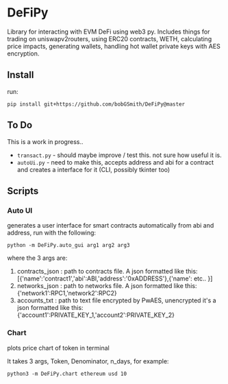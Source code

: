 # DeFiPy

Library for interacting with EVM DeFi using web3 py. Includes things for trading on uniswapv2routers, using ERC20 contracts, WETH, calculating price impacts, generating wallets, handling hot wallet private keys with AES encryption. 

## Install 

run: 
```
pip install git+https://github.com/bobGSmith/DeFiPy@master
```

## To Do 
This is a work in progress.. 

* `transact.py` - should maybe improve / test this. not sure how useful it is.  
* `autoUi.py` - need to make this, accepts address and abi for a contract and creates a interface for it (CLI, possibly tkinter too)

## Scripts 
### Auto UI 
generates a user interface for smart contracts automatically from abi and address, run with the following: 

```
python -m DeFiPy.auto_gui arg1 arg2 arg3
```

where the 3 args are: 
1. contracts_json : path to contracts file. A json formatted like this:
    [{'name':'contract1','abi':ABI,'address':'0xADDRESS'},{'name': etc.. }]
2. networks_json : path to networks file. A json formatted like this:
    {'network1':RPC1,'network2':RPC2}
3. accounts_txt : path to text file encrypted by PwAES, unencrypted it's a 
    json formatted like this:
    {'account1':PRIVATE_KEY_1,'account2':PRIVATE_KEY_2}


### Chart 
plots price chart of token in terminal

It takes 3 args, Token, Denominator, n_days, for example: 

```
python3 -m DeFiPy.chart ethereum usd 10
```

